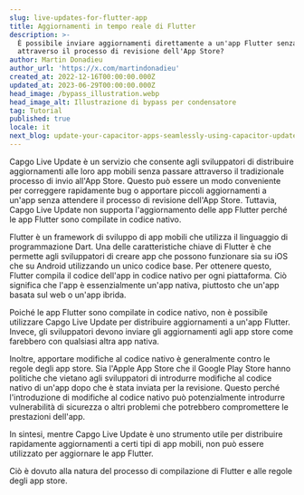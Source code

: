 ```yaml
---
slug: live-updates-for-flutter-app
title: Aggiornamenti in tempo reale di Flutter
description: >-
  È possibile inviare aggiornamenti direttamente a un'app Flutter senza passare
  attraverso il processo di revisione dell'App Store?
author: Martin Donadieu
author_url: 'https://x.com/martindonadieu'
created_at: 2022-12-16T00:00:00.000Z
updated_at: 2023-06-29T00:00:00.000Z
head_image: /bypass_illustration.webp
head_image_alt: Illustrazione di bypass per condensatore
tag: Tutorial
published: true
locale: it
next_blog: update-your-capacitor-apps-seamlessly-using-capacitor-updater
---
```


Capgo Live Update è un servizio che consente agli sviluppatori di distribuire aggiornamenti alle loro app mobili senza passare attraverso il tradizionale processo di invio all'App Store. Questo può essere un modo conveniente per correggere rapidamente bug o apportare piccoli aggiornamenti a un'app senza attendere il processo di revisione dell'App Store. Tuttavia, Capgo Live Update non supporta l'aggiornamento delle app Flutter perché le app Flutter sono compilate in codice nativo.

Flutter è un framework di sviluppo di app mobili che utilizza il linguaggio di programmazione Dart. Una delle caratteristiche chiave di Flutter è che permette agli sviluppatori di creare app che possono funzionare sia su iOS che su Android utilizzando un unico codice base. Per ottenere questo, Flutter compila il codice dell'app in codice nativo per ogni piattaforma. Ciò significa che l'app è essenzialmente un'app nativa, piuttosto che un'app basata sul web o un'app ibrida.

Poiché le app Flutter sono compilate in codice nativo, non è possibile utilizzare Capgo Live Update per distribuire aggiornamenti a un'app Flutter. Invece, gli sviluppatori devono inviare gli aggiornamenti agli app store come farebbero con qualsiasi altra app nativa.

Inoltre, apportare modifiche al codice nativo è generalmente contro le regole degli app store. Sia l'Apple App Store che il Google Play Store hanno politiche che vietano agli sviluppatori di introdurre modifiche al codice nativo di un'app dopo che è stata inviata per la revisione. Questo perché l'introduzione di modifiche al codice nativo può potenzialmente introdurre vulnerabilità di sicurezza o altri problemi che potrebbero compromettere le prestazioni dell'app.

In sintesi, mentre Capgo Live Update è uno strumento utile per distribuire rapidamente aggiornamenti a certi tipi di app mobili, non può essere utilizzato per aggiornare le app Flutter.

Ciò è dovuto alla natura del processo di compilazione di Flutter e alle regole degli app store.